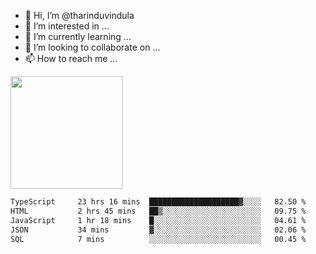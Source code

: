 - 👋 Hi, I’m @tharinduvindula
- 👀 I’m interested in ...
- 🌱 I’m currently learning ...
- 💞️ I’m looking to collaborate on ...
- 📫 How to reach me ...

<!---
tharinduvindula/tharinduvindula is a ✨ special ✨ repository because its `README.md` (this file) appears on your GitHub profile.
You can click the Preview link to take a look at your changes.
--->

<img height="180em" src="https://github-readme-stats.vercel.app/api?username=tharinduvindula&show_icons=true&hide_border=false&&count_private=true&include_all_commits=true" />


<!--START_SECTION:waka-->

```txt
TypeScript     23 hrs 16 mins  ████████████████████▓░░░░   82.50 %
HTML           2 hrs 45 mins   ██▒░░░░░░░░░░░░░░░░░░░░░░   09.75 %
JavaScript     1 hr 18 mins    █░░░░░░░░░░░░░░░░░░░░░░░░   04.61 %
JSON           34 mins         ▓░░░░░░░░░░░░░░░░░░░░░░░░   02.06 %
SQL            7 mins          ░░░░░░░░░░░░░░░░░░░░░░░░░   00.45 %
```

<!--END_SECTION:waka-->

